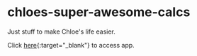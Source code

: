 # chloes-super-awesome-calcs

Just stuff to make Chloe's life easier.

Click [here](https://bwilton93.github.io/chloes-super-awesome-calcs/){:target="_blank"} 
to access app.